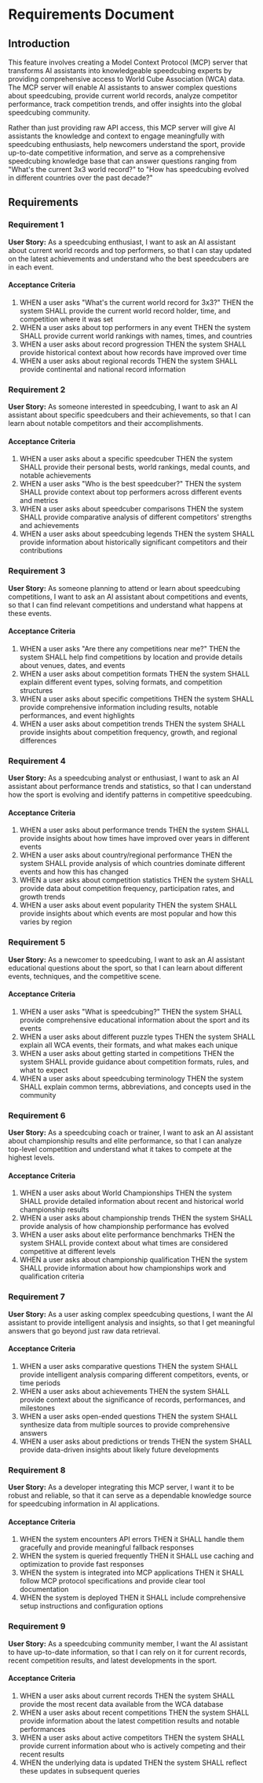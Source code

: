 # Requirements Document

## Introduction

This feature involves creating a Model Context Protocol (MCP) server that transforms AI assistants into knowledgeable speedcubing experts by providing comprehensive access to World Cube Association (WCA) data. The MCP server will enable AI assistants to answer complex questions about speedcubing, provide current world records, analyze competitor performance, track competition trends, and offer insights into the global speedcubing community.

Rather than just providing raw API access, this MCP server will give AI assistants the knowledge and context to engage meaningfully with speedcubing enthusiasts, help newcomers understand the sport, provide up-to-date competitive information, and serve as a comprehensive speedcubing knowledge base that can answer questions ranging from "What's the current 3x3 world record?" to "How has speedcubing evolved in different countries over the past decade?"

## Requirements

### Requirement 1

**User Story:** As a speedcubing enthusiast, I want to ask an AI assistant about current world records and top performers, so that I can stay updated on the latest achievements and understand who the best speedcubers are in each event.

#### Acceptance Criteria

1. WHEN a user asks "What's the current world record for 3x3?" THEN the system SHALL provide the current world record holder, time, and competition where it was set
2. WHEN a user asks about top performers in any event THEN the system SHALL provide current world rankings with names, times, and countries
3. WHEN a user asks about record progression THEN the system SHALL provide historical context about how records have improved over time
4. WHEN a user asks about regional records THEN the system SHALL provide continental and national record information

### Requirement 2

**User Story:** As someone interested in speedcubing, I want to ask an AI assistant about specific speedcubers and their achievements, so that I can learn about notable competitors and their accomplishments.

#### Acceptance Criteria

1. WHEN a user asks about a specific speedcuber THEN the system SHALL provide their personal bests, world rankings, medal counts, and notable achievements
2. WHEN a user asks "Who is the best speedcuber?" THEN the system SHALL provide context about top performers across different events and metrics
3. WHEN a user asks about speedcuber comparisons THEN the system SHALL provide comparative analysis of different competitors' strengths and achievements
4. WHEN a user asks about speedcubing legends THEN the system SHALL provide information about historically significant competitors and their contributions

### Requirement 3

**User Story:** As someone planning to attend or learn about speedcubing competitions, I want to ask an AI assistant about competitions and events, so that I can find relevant competitions and understand what happens at these events.

#### Acceptance Criteria

1. WHEN a user asks "Are there any competitions near me?" THEN the system SHALL help find competitions by location and provide details about venues, dates, and events
2. WHEN a user asks about competition formats THEN the system SHALL explain different event types, solving formats, and competition structures
3. WHEN a user asks about specific competitions THEN the system SHALL provide comprehensive information including results, notable performances, and event highlights
4. WHEN a user asks about competition trends THEN the system SHALL provide insights about competition frequency, growth, and regional differences

### Requirement 4

**User Story:** As a speedcubing analyst or enthusiast, I want to ask an AI assistant about performance trends and statistics, so that I can understand how the sport is evolving and identify patterns in competitive speedcubing.

#### Acceptance Criteria

1. WHEN a user asks about performance trends THEN the system SHALL provide insights about how times have improved over years in different events
2. WHEN a user asks about country/regional performance THEN the system SHALL provide analysis of which countries dominate different events and how this has changed
3. WHEN a user asks about competition statistics THEN the system SHALL provide data about competition frequency, participation rates, and growth trends
4. WHEN a user asks about event popularity THEN the system SHALL provide insights about which events are most popular and how this varies by region

### Requirement 5

**User Story:** As a newcomer to speedcubing, I want to ask an AI assistant educational questions about the sport, so that I can learn about different events, techniques, and the competitive scene.

#### Acceptance Criteria

1. WHEN a user asks "What is speedcubing?" THEN the system SHALL provide comprehensive educational information about the sport and its events
2. WHEN a user asks about different puzzle types THEN the system SHALL explain all WCA events, their formats, and what makes each unique
3. WHEN a user asks about getting started in competitions THEN the system SHALL provide guidance about competition formats, rules, and what to expect
4. WHEN a user asks about speedcubing terminology THEN the system SHALL explain common terms, abbreviations, and concepts used in the community

### Requirement 6

**User Story:** As a speedcubing coach or trainer, I want to ask an AI assistant about championship results and elite performance, so that I can analyze top-level competition and understand what it takes to compete at the highest levels.

#### Acceptance Criteria

1. WHEN a user asks about World Championships THEN the system SHALL provide detailed information about recent and historical world championship results
2. WHEN a user asks about championship trends THEN the system SHALL provide analysis of how championship performance has evolved
3. WHEN a user asks about elite performance benchmarks THEN the system SHALL provide context about what times are considered competitive at different levels
4. WHEN a user asks about championship qualification THEN the system SHALL provide information about how championships work and qualification criteria

### Requirement 7

**User Story:** As a user asking complex speedcubing questions, I want the AI assistant to provide intelligent analysis and insights, so that I get meaningful answers that go beyond just raw data retrieval.

#### Acceptance Criteria

1. WHEN a user asks comparative questions THEN the system SHALL provide intelligent analysis comparing different competitors, events, or time periods
2. WHEN a user asks about achievements THEN the system SHALL provide context about the significance of records, performances, and milestones
3. WHEN a user asks open-ended questions THEN the system SHALL synthesize data from multiple sources to provide comprehensive answers
4. WHEN a user asks about predictions or trends THEN the system SHALL provide data-driven insights about likely future developments

### Requirement 8

**User Story:** As a developer integrating this MCP server, I want it to be robust and reliable, so that it can serve as a dependable knowledge source for speedcubing information in AI applications.

#### Acceptance Criteria

1. WHEN the system encounters API errors THEN it SHALL handle them gracefully and provide meaningful fallback responses
2. WHEN the system is queried frequently THEN it SHALL use caching and optimization to provide fast responses
3. WHEN the system is integrated into MCP applications THEN it SHALL follow MCP protocol specifications and provide clear tool documentation
4. WHEN the system is deployed THEN it SHALL include comprehensive setup instructions and configuration options

### Requirement 9

**User Story:** As a speedcubing community member, I want the AI assistant to have up-to-date information, so that I can rely on it for current records, recent competition results, and latest developments in the sport.

#### Acceptance Criteria

1. WHEN a user asks about current records THEN the system SHALL provide the most recent data available from the WCA database
2. WHEN a user asks about recent competitions THEN the system SHALL provide information about the latest competition results and notable performances
3. WHEN a user asks about active competitors THEN the system SHALL provide current information about who is actively competing and their recent results
4. WHEN the underlying data is updated THEN the system SHALL reflect these updates in subsequent queries